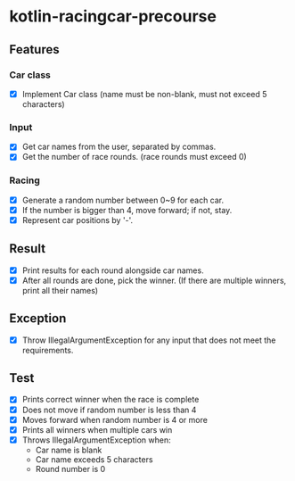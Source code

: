 # kotlin-racingcar-precourse

## Features

### Car class
- [x] Implement Car class (name must be non-blank, must not exceed 5 characters)

### Input
- [x] Get car names from the user, separated by commas.
- [x] Get the number of race rounds. (race rounds must exceed 0)

### Racing
- [x] Generate a random number between 0~9 for each car.
- [x] If the number is bigger than 4, move forward; if not, stay.
- [x] Represent car positions by '-'.

## Result
- [x] Print results for each round alongside car names.
- [x] After all rounds are done, pick the winner. (If there are multiple winners, print all their names)

## Exception
- [x] Throw IllegalArgumentException for any input that does not meet the requirements.

## Test

- [x] Prints correct winner when the race is complete
- [x] Does not move if random number is less than 4
- [x] Moves forward when random number is 4 or more
- [x] Prints all winners when multiple cars win
- [x] Throws IllegalArgumentException when:
    - Car name is blank
    - Car name exceeds 5 characters
    - Round number is 0